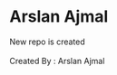# Arslan Ajmal
New repo is created                                                                                                                                                               <br>                                  
Created By : Arslan Ajmal
